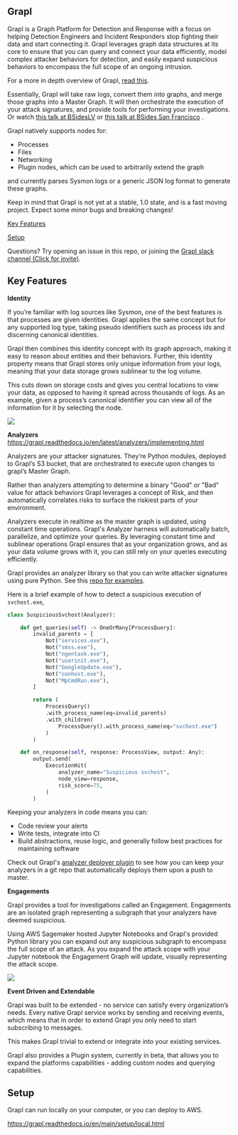 ## Grapl

Grapl is a Graph Platform for Detection and Response with a focus on
helping Detection Engineers and Incident Responders stop fighting
their data and start connecting it. Grapl leverages graph data
structures at its core to ensure that you can query and connect your
data efficiently, model complex attacker behaviors for detection, and
easily expand suspicious behaviors to encompass the full scope of an
ongoing intrusion.

For a more in depth overview of Grapl, [read this](https://insanitybit.github.io/2019/03/09/grapl).

Essentially, Grapl will take raw logs, convert them into graphs, and
merge those graphs into a Master Graph. It will then orchestrate the
execution of your attack signatures, and provide tools for performing
your investigations. Or watch [this talk at
BSidesLV](https://www.youtube.com/watch?v=LjCtbpXQA9U&t=8028s) or
[this talk at BSides San
Francisco](https://www.youtube.com/watch?v=uErWRAJ4I4w) .

Grapl natively supports nodes for:

- Processes
- Files
- Networking
- Plugin nodes, which can be used to arbitrarily extend the graph

and currently parses Sysmon logs or a generic JSON log format to
generate these graphs.

Keep in mind that Grapl is not yet at a stable, 1.0 state, and is a
fast moving project. Expect some minor bugs and breaking changes!

[Key Features](https://github.com/grapl-security/grapl#key-features)

[Setup](https://github.com/grapl-security/grapl#setup)

Questions? Try opening an issue in this repo, or joining the [Grapl
slack channel (Click for
invite)](https://join.slack.com/t/grapl-dfir/shared_invite/zt-armk3shf-nuY19fQQuUnYk~dHltUPCw).

## Key Features

**Identity**

If you’re familiar with log sources like Sysmon, one of the best
features is that processes are given identities. Grapl applies the
same concept but for any supported log type, taking pseudo identifiers
such as process ids and discerning canonical identities.

Grapl then combines this identity concept with its graph approach,
making it easy to reason about entities and their behaviors. Further,
this identity property means that Grapl stores only unique information
from your logs, meaning that your data storage grows sublinear to the
log volume.

This cuts down on storage costs and gives you central locations to
view your data, as opposed to having it spread across thousands of
logs. As an example, given a process’s canonical identifier you can
view all of the information for it by selecting the node.

![](https://d2mxuefqeaa7sj.cloudfront.net/s_7CBC3A8B36A73886DC59F4792258C821D6717C3DB02DA354DE68418C9DCF5C29_1553026555668_image.png)


**Analyzers**
https://grapl.readthedocs.io/en/latest/analyzers/implementing.html

Analyzers are your attacker signatures. They’re Python modules,
deployed to Grapl’s S3 bucket, that are orchestrated to execute upon
changes to grapl’s Master Graph.

Rather than analyzers attempting to determine a binary "Good" or "Bad"
value for attack behaviors Grapl leverages a concept of Risk, and then
automatically correlates risks to surface the riskiest parts of your
environment.

Analyzers execute in realtime as the master graph is updated, using
constant time operations. Grapl's Analyzer harness will automatically
batch, parallelize, and optimize your queries. By leveraging constant
time and sublinear operations Grapl ensures that as your organization
grows, and as your data volume grows with it, you can still rely on
your queries executing efficiently.

Grapl provides an analyzer library so that you can write attacker
signatures using pure Python. See this [repo for
examples](https://github.com/grapl-security/grapl-analyzers).

Here is a brief example of how to detect a suspicious execution of `svchost.exe`,
```python
class SuspiciousSvchost(Analyzer):

    def get_queries(self) -> OneOrMany[ProcessQuery]:
        invalid_parents = [
            Not("services.exe"),
            Not("smss.exe"),
            Not("ngentask.exe"),
            Not("userinit.exe"),
            Not("GoogleUpdate.exe"),
            Not("conhost.exe"),
            Not("MpCmdRun.exe"),
        ]

        return (
            ProcessQuery()
            .with_process_name(eq=invalid_parents)
            .with_children(
                ProcessQuery().with_process_name(eq="svchost.exe")
            )
        )

    def on_response(self, response: ProcessView, output: Any):
        output.send(
            ExecutionHit(
                analyzer_name="Suspicious svchost",
                node_view=response,
                risk_score=75,
            )
        )
```
Keeping your analyzers in code means you can:

- Code review your alerts
- Write tests, integrate into CI
- Build abstractions, reuse logic, and generally follow best practices
  for maintaining software

Check out Grapl's [analyzer deployer
plugin](https://github.com/grapl-security/grapl-analyzer-deployer) to see
how you can keep your analyzers in a git repo that automatically
deploys them upon a push to master.

**Engagements**

Grapl provides a tool for investigations called an
Engagement. Engagements are an isolated graph representing a subgraph
that your analyzers have deemed suspicious.

Using AWS Sagemaker hosted Jupyter Notebooks and Grapl's provided
Python library you can expand out any suspicious subgraph to encompass
the full scope of an attack.  As you expand the attack scope with your
Jupyter notebook the Engagement Graph will update, visually
representing the attack scope.

![](https://s3.amazonaws.com/media-p.slid.es/uploads/650602/images/6646682/Screenshot_from_2019-10-11_20-24-34.png)

**Event Driven and Extendable**

Grapl was built to be extended - no service can satisfy every
organization’s needs. Every native Grapl service works by sending and
receiving events, which means that in order to extend Grapl you only
need to start subscribing to messages.

This makes Grapl trivial to extend or integrate into your existing services.

Grapl also provides a Plugin system, currently in beta, that allows
you to expand the platforms capabilities - adding custom nodes and
querying capabilities.


## Setup
Grapl can run locally on your computer, or you can deploy to AWS.

https://grapl.readthedocs.io/en/main/setup/local.html
